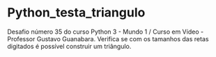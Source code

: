 # Python_testa_triangulo
Desafio número 35 do curso Python 3 - Mundo 1 / Curso em Vídeo - Professor Gustavo Guanabara.
Verifica se com os tamanhos das retas digitados é possível construir um triângulo.
